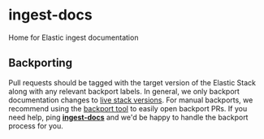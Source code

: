 # ingest-docs
Home for Elastic ingest documentation

## Backporting

Pull requests should be tagged with the target version of the Elastic Stack along with any relevant backport labels. In general, we only backport documentation changes to [live stack versions](https://github.com/elastic/docs/blob/master/conf.yaml#L80). For manual backports, we recommend using the [backport tool](https://github.com/sqren/backport) to easily open backport PRs. If you need help, ping **[ingest-docs](https://github.com/orgs/elastic/teams/ingest-docs)** and we'd be happy to handle the backport process for you.